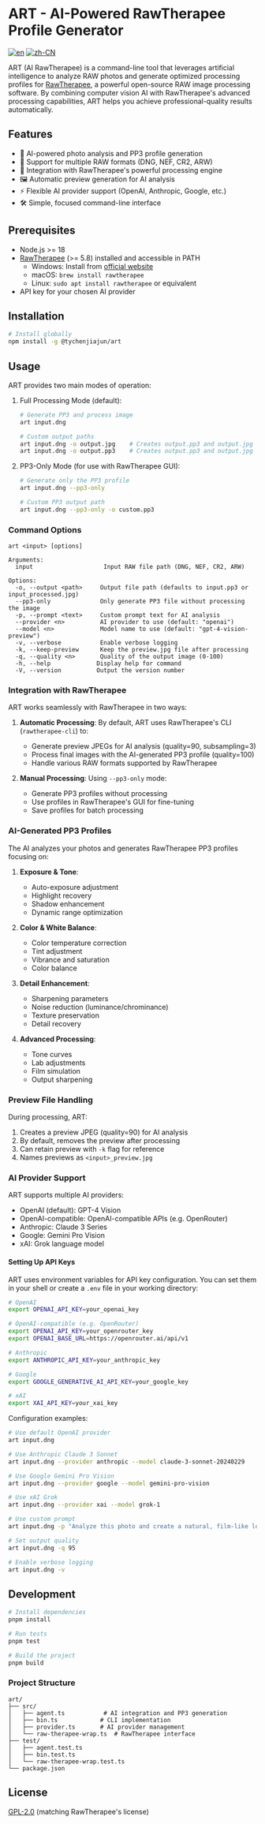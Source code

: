# ART - AI-Powered RawTherapee Profile Generator

[![en](https://img.shields.io/badge/lang-en-red.svg)](README.md) [![zh-CN](https://img.shields.io/badge/lang-zh--CN-yellow.svg)](README.zh-CN.md)

ART (AI RawTherapee) is a command-line tool that leverages artificial intelligence to analyze RAW photos and generate optimized processing profiles for [RawTherapee](https://www.rawtherapee.com/), a powerful open-source RAW image processing software. By combining computer vision AI with RawTherapee's advanced processing capabilities, ART helps you achieve professional-quality results automatically.

## Features

- 🤖 AI-powered photo analysis and PP3 profile generation
- 📸 Support for multiple RAW formats (DNG, NEF, CR2, ARW)
- 🎨 Integration with RawTherapee's powerful processing engine
- 🖼️ Automatic preview generation for AI analysis
- ⚡️ Flexible AI provider support (OpenAI, Anthropic, Google, etc.)
- 🛠️ Simple, focused command-line interface

## Prerequisites

- Node.js >= 18
- [RawTherapee](https://www.rawtherapee.com/) (>= 5.8) installed and accessible in PATH
  - Windows: Install from [official website](https://www.rawtherapee.com/downloads/)
  - macOS: `brew install rawtherapee`
  - Linux: `sudo apt install rawtherapee` or equivalent
- API key for your chosen AI provider

## Installation

```bash
# Install globally
npm install -g @tychenjiajun/art
```

## Usage

ART provides two main modes of operation:

1. Full Processing Mode (default):
   ```bash
   # Generate PP3 and process image
   art input.dng

   # Custom output paths
   art input.dng -o output.jpg    # Creates output.pp3 and output.jpg
   art input.dng -o output.pp3    # Creates output.pp3 and output.jpg
   ```

2. PP3-Only Mode (for use with RawTherapee GUI):
   ```bash
   # Generate only the PP3 profile
   art input.dng --pp3-only

   # Custom PP3 output path
   art input.dng --pp3-only -o custom.pp3
   ```

### Command Options

```
art <input> [options]

Arguments:
  input                    Input RAW file path (DNG, NEF, CR2, ARW)

Options:
  -o, --output <path>     Output file path (defaults to input.pp3 or input_processed.jpg)
  --pp3-only              Only generate PP3 file without processing the image
  -p, --prompt <text>     Custom prompt text for AI analysis
  --provider <n>          AI provider to use (default: "openai")
  --model <n>             Model name to use (default: "gpt-4-vision-preview")
  -v, --verbose           Enable verbose logging
  -k, --keep-preview      Keep the preview.jpg file after processing
  -q, --quality <n>       Quality of the output image (0-100)
  -h, --help             Display help for command
  -V, --version          Output the version number
```

### Integration with RawTherapee

ART works seamlessly with RawTherapee in two ways:

1. **Automatic Processing**: By default, ART uses RawTherapee's CLI (`rawtherapee-cli`) to:
   - Generate preview JPEGs for AI analysis (quality=90, subsampling=3)
   - Process final images with the AI-generated PP3 profile (quality=100)
   - Handle various RAW formats supported by RawTherapee

2. **Manual Processing**: Using `--pp3-only` mode:
   - Generate PP3 profiles without processing
   - Use profiles in RawTherapee's GUI for fine-tuning
   - Save profiles for batch processing

### AI-Generated PP3 Profiles

The AI analyzes your photos and generates RawTherapee PP3 profiles focusing on:

1. **Exposure & Tone**:
   - Auto-exposure adjustment
   - Highlight recovery
   - Shadow enhancement
   - Dynamic range optimization

2. **Color & White Balance**:
   - Color temperature correction
   - Tint adjustment
   - Vibrance and saturation
   - Color balance

3. **Detail Enhancement**:
   - Sharpening parameters
   - Noise reduction (luminance/chrominance)
   - Texture preservation
   - Detail recovery

4. **Advanced Processing**:
   - Tone curves
   - Lab adjustments
   - Film simulation
   - Output sharpening

### Preview File Handling

During processing, ART:
1. Creates a preview JPEG (quality=90) for AI analysis
2. By default, removes the preview after processing
3. Can retain preview with `-k` flag for reference
4. Names previews as `<input>_preview.jpg`

### AI Provider Support

ART supports multiple AI providers:
- OpenAI (default): GPT-4 Vision
- OpenAI-compatible: OpenAI-compatible APIs (e.g. OpenRouter)
- Anthropic: Claude 3 Series
- Google: Gemini Pro Vision
- xAI: Grok language model

#### Setting Up API Keys

ART uses environment variables for API key configuration. You can set them in your shell or create a `.env` file in your working directory:

```bash
# OpenAI
export OPENAI_API_KEY=your_openai_key

# OpenAI-compatible (e.g. OpenRouter)
export OPENAI_API_KEY=your_openrouter_key
export OPENAI_BASE_URL=https://openrouter.ai/api/v1

# Anthropic
export ANTHROPIC_API_KEY=your_anthropic_key

# Google
export GOOGLE_GENERATIVE_AI_API_KEY=your_google_key

# xAI
export XAI_API_KEY=your_xai_key
```

Configuration examples:
```bash
# Use default OpenAI provider
art input.dng

# Use Anthropic Claude 3 Sonnet
art input.dng --provider anthropic --model claude-3-sonnet-20240229

# Use Google Gemini Pro Vision
art input.dng --provider google --model gemini-pro-vision

# Use xAI Grok
art input.dng --provider xai --model grok-1

# Use custom prompt
art input.dng -p "Analyze this photo and create a natural, film-like look"

# Set output quality
art input.dng -q 95

# Enable verbose logging
art input.dng -v
```

## Development

```bash
# Install dependencies
pnpm install

# Run tests
pnpm test

# Build the project
pnpm build
```

### Project Structure

```
art/
├── src/
│   ├── agent.ts           # AI integration and PP3 generation
│   ├── bin.ts            # CLI implementation
│   ├── provider.ts       # AI provider management
│   └── raw-therapee-wrap.ts  # RawTherapee interface
├── test/
│   ├── agent.test.ts
│   ├── bin.test.ts
│   └── raw-therapee-wrap.test.ts
└── package.json
```

## License

[GPL-2.0](LICENSE) (matching RawTherapee's license)
